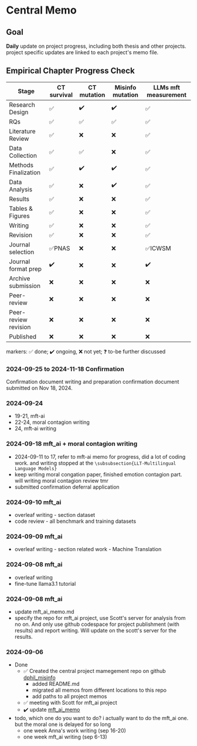 # Central Memo

## Goal
**Daily** update on project progress, including both thesis and other projects.
project specific updates are linked to each project's memo file. 

## Empirical Chapter Progress Check
| Stage   | CT survival | CT mutation | Misinfo mutation | LLMs mft measurement | 
|--------|-------------|-------------|-------|----------|
| Research Design | ✅ |  ✔️ | ✔️ | ✅ |
| RQs| ✅ | ✅ |✅  |  ✅|  
| Literature Review|✅ |❌  |❌  |✅   |
| Data Collection | ✅ | ✅ | ❌ | ✅ |
| Methods Finalization | ✅ | ✔️ | ✔️ | ✅ |
| Data Analysis | ✅ | ❌  |  ✔️  |  ✅ |
| Results |  ✅ |  ❌| ❌ |  ✅ |
| Tables & Figures | ✅ | ❌ |❌  |  ✅ |
| Writing |✅ | ❌ | ❌ |  ✅| 
| Revision | ✅ |❌  | ❌ | ✅ |
| Journal selection | ✅PNAS | ❌ | ❌ | ✅ICWSM  |
| Journal format prep | ✔️ |❌  | ❌ |  ✔️|
| Archive submission | ❌ |❌  | ❌ | ❌ |
| Peer-review |❌  |❌  | ❌ | ❌ |
| Peer-review revision | ❌ | ❌ | ❌ | ❌ |
| Published | ❌ | ❌ |  ❌| ❌ |

markers: ✅ done; ✔️ ongoing, ❌ not yet; ❓ to-be further discussed

### 2024-09-25 to 2024-11-18  Confirmation
Confirmation document writing and preparation
confirmation document submitted on Nov 18, 2024. 

### 2024-09-24
- 19-21, mft-ai
- 22-24, moral contagion writing
- 24, mft-ai writing

### 2024-09-18 mft_ai + moral contagion writing
- 2024-09-11 to 17, refer to mft-ai memo for progress, did a lot of coding work. and writing stopped at the `\subsubsection{LLT-Multilingual Language Models}`
- keep writing moral congation paper, finished emotion contagion part. will writing moral contagion review tmr
- submitted confirmation deferral application
  
### 2024-09-10 mft_ai
- overleaf writing - section dataset
- code review - all benchmark and training datasets 

### 2024-09-09 mft_ai
- overleaf writing - section related work - Machine Translation

### 2024-09-08 mft_ai
- overleaf writing
- fine-tune llama3.1 tutorial

### 2024-09-08 mft_ai
- update mft_ai_memo.md 
- specify the repo for mft_ai project, use Scott's server for analysis from no on. And only use github codespace for project publishment (with results) and report writing. Will update on the scott's server for the results. 


### 2024-09-06 
- Done
    - ✅ Created the central project mamegement repo on github [dphil_misinfo](https://github.com/calvinchengyx/dphil_misinfo)
        - added README.md
        - migrated all memos from different locations to this repo
        - add paths to all project memos
    - ✅ meeting with Scott for mft_ai project
    - ✔️ update [mft_ai_memo](/workspaces/dphil_misinfo/project_memo/mft_ai_memo.md)
- todo, which one do you want to do? i actually want to do the mft_ai one. but the moral one is delayed for so long 
    - one week Anna's work writing (sep 16-20)
    - one week mft_ai writing (sep 6-13)
    

